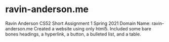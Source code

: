 # ravin-anderson.me

Ravin Anderson CS52 Short Assignment 1
Spring 2021
Domain Name: ravin-anderson.me
Created a website using only html5.
Included some bare bones headings, a hyperlink, a button, a bulleted list, and a table.
